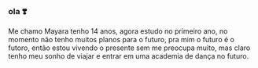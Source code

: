 ### ola ❣️


  Me chamo Mayara tenho 14 anos, agora estudo no primeiro ano, no momento não tenho muitos planos para o futuro, 
pra mim o futuro é o futoro, então estou vivendo o presente sem me preocupa muito, mas claro tenho meu sonho de viajar
e entrar em uma academia de dança no futuro.
